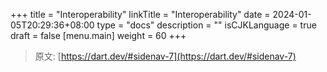 +++
title = "Interoperability"
linkTitle = "Interoperability"
date = 2024-01-05T20:29:36+08:00
type = "docs"
description = ""
isCJKLanguage = true
draft = false
[menu.main]
    weight = 60
+++

> 原文: [https://dart.dev/#sidenav-7](https://dart.dev/#sidenav-7)
